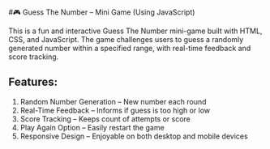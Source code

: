 #🎮 Guess The Number – Mini Game (Using JavaScript)

This is a fun and interactive Guess The Number mini-game built with HTML, CSS, and JavaScript. The game challenges users to guess a randomly generated number within a specified range, with real-time feedback and score tracking.

## Features:
1. Random Number Generation – New number each round
2. Real-Time Feedback – Informs if guess is too high or low
3. Score Tracking – Keeps count of attempts or score
4. Play Again Option – Easily restart the game
5. Responsive Design – Enjoyable on both desktop and mobile devices
